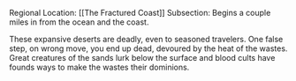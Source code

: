 Regional Location: [[The Fractured Coast]]
Subsection: Begins a couple miles in from the ocean and the coast.

These expansive deserts are deadly, even to seasoned travelers. One false step, on wrong move, you end up dead, devoured by the heat of the wastes. Great creatures of the sands lurk below the surface and blood cults have founds ways to make the wastes their dominions. 